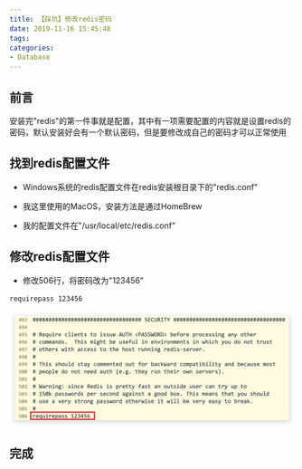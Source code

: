 ```yaml
---
title: 【踩坑】修改redis密码
date: 2019-11-16 15:45:48
tags:
categories:
- Database
---
```


## 前言

安装完"redis"的第一件事就是配置，其中有一项需要配置的内容就是设置redis的密码，默认安装好会有一个默认密码，但是要修改成自己的密码才可以正常使用

<!-- more -->

## 找到redis配置文件

- Windows系统的redis配置文件在redis安装根目录下的"redis.conf"

- 我这里使用的MacOS，安装方法是通过HomeBrew

- 我的配置文件在"/usr/local/etc/redis.conf"

## 修改redis配置文件

- 修改506行，将密码改为"123456"

``` bash
requirepass 123456
```

![01.png](/images/20191116154548/01.png)

## 完成

